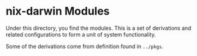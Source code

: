 # nix-darwin Modules

Under this directory, you find the modules. This is a set of derivations and
related configurations to form a unit of system functionality.

Some of the derivations come from definition found in `../pkgs`.
